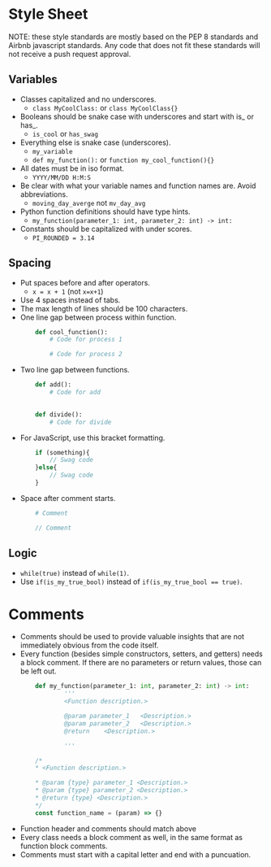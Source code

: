 # Style Sheet 

NOTE: these style standards are mostly based on the PEP 8 standards and Airbnb javascript standards. Any code that does not fit these standards will not receive a push request approval.

## Variables
- Classes capitalized and no underscores.
    - ` class MyCoolClass: ` or ` class MyCoolClass{} `
- Booleans should be snake case with underscores and start with is_ or has_.
    - ` is_cool ` or ` has_swag `
- Everything else is snake case (underscores).
    - ` my_variable `
    - ` def my_function(): ` or ` function my_cool_function(){} `
- All dates must be in iso format.
    - ` YYYY/MM/DD H:M:S `
- Be clear with what your variable names and function names are. Avoid abbreviations.
    - ` moving_day_averge ` not ` mv_day_avg `
- Python function definitions should have type hints.
    - ` my_function(parameter_1: int, parameter_2: int) -> int: `
- Constants should be capitalized with under scores.
    - ` PI_ROUNDED = 3.14 `

## Spacing 
- Put spaces before and after operators.
    - ` x = x + 1 ` (not ` x=x+1 `)
- Use 4 spaces instead of tabs.
- The max length of lines should be 100 characters.
- One line gap between process within function.
    ```python
        def cool_function(): 
            # Code for process 1

            # Code for process 2   
    ```     
- Two line gap between functions.
    ```python 
        def add():
            # Code for add
        

        def divide():
            # Code for divide
    ```
- For JavaScript, use this bracket formatting.
    ```js
        if (something){
            // Swag code
        }else{
            // Swag code
        }
    ```
- Space after comment starts.
    ```python
        # Comment
    ```
    ``` js
        // Comment
    ```

## Logic
- `while(true)` instead of `while(1)`.
- Use `if(is_my_true_bool)` instead of `if(is_my_true_bool == true)`.

# Comments 
- Comments should be used to  provide valuable insights that are not immediately obvious from the code itself.
- Every function (besides simple constructors, setters, and getters) needs a block comment. If there are no parameters or return values, those can be left out.
    ```python 
        def my_function(parameter_1: int, parameter_2: int) -> int:
                '''
                <Function description.>

                @param parameter_1   <Description.>
                @param parameter_2   <Description.>
                @return    <Description.>

                '''
    ```  
    ```js
        /*
        * <Function description.>

        * @param {type} parameter_1 <Description.>
        * @param {type} parameter_2 <Description.>
        * @return {type} <Description.>
        */
        const function_name = (param) => {}
    ```
- Function header and comments should match above 
- Every class needs a block comment as well, in the same format as function block comments.
- Comments must start with a capital letter and end with a puncuation. 


